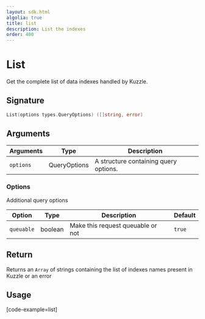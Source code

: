 ```yaml
---
layout: sdk.html
algolia: true
title: list
description: List the indexes
order: 400
---
```


# List

Get the complete list of data indexes handled by Kuzzle.

## Signature

```go
List(options types.QueryOptions) ([]string, error)
```

## Arguments

| Arguments | Type         | Description                           |
| --------- | ------------ | ------------------------------------- |
| `options` | QueryOptions | A structure containing query options. |

### **Options**

Additional query options

| Option     | Type    | Description                       | Default |
| ---------- | ------- | --------------------------------- | ------- |
| `queuable` | boolean | Make this request queuable or not | `true`  |

## Return

Returns an `Array` of strings containing the list of indexes names present in Kuzzle or an error

## Usage

[code-example=list]
